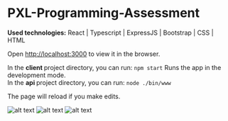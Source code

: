 # PXL-Programming-Assessment

<b>Used technologies:</b>
React | Typescript | ExpressJS | Bootstrap | CSS | HTML

Open [http://localhost:3000](http://localhost:3001) to view it in the browser.

In the <b> client </b> project directory, you can run:
`npm start`
Runs the app in the development mode.<br />
In the <b> api </b> project directory, you can run:
`node ./bin/www`

The page will reload if you make edits.<br/>

![alt text](https://res.cloudinary.com/dwnm4mxrr/image/upload/v1589896192/screenshots/beers1_nufnyr.png)
![alt text](https://res.cloudinary.com/dwnm4mxrr/image/upload/v1589896192/screenshots/beer2_mb7vxt.png)
![alt text](https://res.cloudinary.com/dwnm4mxrr/image/upload/v1589896192/screenshots/beer3_gtfhpk.png)
